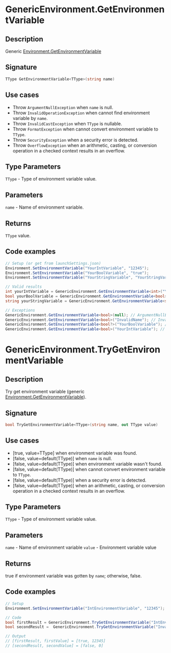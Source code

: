 # GenericEnvironment.GetEnvironmentVariable

## Description
Generic [Environment.GetEnvironmentVariable](https://learn.microsoft.com/en-us/dotnet/api/system.environment.getenvironmentvariable?view=net-7.0)

## Signature
```cs
TType GetEnvironmentVariable<TType>(string name)
```

## Use cases
* Throw `ArgumentNullException` when `name` is null.
* Throw `InvalidOperationException` when cannot find environment variable by `name`.
* Throw `InvalidCastException` when `TType` is nullable.
* Throw `FormatException` when cannot convert environment variable to `TType`.
* Throw `SecurityException` when a security error is detected.
* Throw `OverflowException` when an arithmetic, casting, or conversion operation in a checked context results in an overflow.

## Type Parameters
`TType` - Type of environment variable value.

## Parameters
`name` - Name of environment variable.

## Returns
`TType` value.

## Code examples
``` cs
// Setup (or get from launchSettings.json)
Environment.SetEnvironmentVariable("YourIntVariable", "12345");
Environment.SetEnvironmentVariable("YourBoolVariable", "true");
Environment.SetEnvironmentVariable("YourStringVariable", "YourStringVariable");

// Valid results
int yourIntVariable = GenericEnvironment.GetEnvironmentVariable<int>("YourIntVariable"); // 12345
bool yourBoolVariable = GenericEnvironment.GetEnvironmentVariable<bool>("YourBoolVariable"); // true
string yourStringVariable = GenericEnvironment.GetEnvironmentVariable<string>("YourStringVariable"); // "YourStringVariable"

// Exceptions
GenericEnvironment.GetEnvironmentVariable<bool>(null); // ArgumentNullException because name parameter is null.
GenericEnvironment.GetEnvironmentVariable<bool>("InvalidName"); // InvalidOperationException because variable not found by name.
GenericEnvironment.GetEnvironmentVariable<bool?>("YourBoolVariable"); // InvalidCastException because type is nullable (bool?)
GenericEnvironment.GetEnvironmentVariable<bool>("YourIntVariable"); // FormatException because cannot convert variable to type (bool -> int)
```

# GenericEnvironment.TryGetEnvironmentVariable

## Description
Try get environment variable (generic [Environment.GetEnvironmentVariable](https://learn.microsoft.com/en-us/dotnet/api/system.environment.getenvironmentvariable?view=net-7.0)).
## Signature
```cs
bool TryGetEnvironmentVariable<TType>(string name, out TType value)
```
## Use cases
* [true, value=TType] when environment variable was found.
* [false, value=default(TType)] when `name` is null.
* [false, value=default(TType)] when environment variable wasn't found.
* [false, value=default(TType)] when cannot convert environment variable to `TType`.
* [false, value=default(TType)] when a security error is detected.
* [false, value=default(TType)] when an arithmetic, casting, or conversion operation in a checked context results in an overflow.

## Type Parameters
`TType` - Type of environment variable value.
## Parameters
`name` - Name of environment variable
`value` - Environment variable value
## Returns
true if environment variable was gotten by `name`; otherwise, false.

## Code examples
```cs
// Setup
Environment.SetEnvironmentVariable("IntEnvironmentVariable", "12345"); // or from launchSettings.json

// Code
bool firstResult = GenericEnvironment.TryGetEnvironmentVariable("IntEnvironmentVariable", out int firstValue);
bool secondResult =  GenericEnvironment.TryGetEnvironmentVariable("InvalidEnvironmentVariableName", out int secondValue);

// Output
// [firstResult, firstValue] = [true, 12345]
// [secondResult, secondValue] = [false, 0]
```
